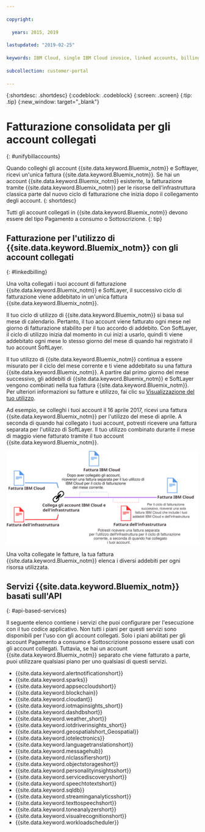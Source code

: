 ```yaml
---

copyright:

  years: 2015, 2019

lastupdated: "2019-02-25"

keywords: IBM Cloud, single IBM Cloud invoice, linked accounts, billing linked accounts 

subcollection: customer-portal

---
```


{:shortdesc: .shortdesc}
{:codeblock: .codeblock}
{:screen: .screen}
{:tip: .tip}
{:new_window: target="_blank"}


# Fatturazione consolidata per gli account collegati
{: #unifybillaccounts}

Quando colleghi gli account {{site.data.keyword.Bluemix_notm}} e Softlayer, ricevi un'unica fattura {{site.data.keyword.Bluemix_notm}}. Se hai un account {{site.data.keyword.Bluemix_notm}} esistente, la fatturazione tramite {{site.data.keyword.Bluemix_notm}} per le risorse dell'infrastruttura classica parte dal nuovo ciclo di fatturazione che inizia dopo il collegamento degli account.
{: shortdesc}

Tutti gli account collegati in {{site.data.keyword.Bluemix_notm}} devono essere del tipo Pagamento a consumo o Sottoscrizione.
{: tip}


## Fatturazione per l'utilizzo di {{site.data.keyword.Bluemix_notm}} con gli account collegati
{: #linkedbilling}

Una volta collegati i tuoi account di fatturazione {{site.data.keyword.Bluemix_notm}} e SoftLayer, il successivo ciclo di fatturazione viene addebitato in un'unica fattura {{site.data.keyword.Bluemix_notm}}.

Il tuo ciclo di utilizzo di {{site.data.keyword.Bluemix_notm}} si basa sul mese di calendario. Pertanto, il tuo account viene fatturato ogni mese nel giorno di fatturazione stabilito per il tuo accordo di addebito. Con SoftLayer, il ciclo di utilizzo inizia dal momento in cui inizi a usarlo, quindi ti viene addebitato ogni mese lo stesso giorno del mese di quando hai registrato il tuo account SoftLayer.

Il tuo utilizzo di {{site.data.keyword.Bluemix_notm}} continua a essere misurato per il ciclo del mese corrente e ti viene addebitato su una fattura {{site.data.keyword.Bluemix_notm}}. A partire dal primo giorno del mese successivo, gli addebiti di {{site.data.keyword.Bluemix_notm}} e SoftLayer vengono combinati nella tua fattura {{site.data.keyword.Bluemix_notm}}. Per ulteriori informazioni su fatture e utilizzo, fai clic su [Visualizzazione del tuo utilizzo](/docs/billing-usage?topic=billing-usage-viewingusage#viewingusage).

Ad esempio, se colleghi i tuoi account il 16 aprile 2017, ricevi una fattura {{site.data.keyword.Bluemix_notm}} per l'utilizzo del mese di aprile. A seconda di quando hai collegato i tuoi account, potresti ricevere una fattura separata per l'utilizzo di SoftLayer. Il tuo utilizzo combinato durante il mese di maggio viene fatturato tramite il tuo account {{site.data.keyword.Bluemix_notm}}.

![Riepilogo del collegamento degli account IBM Cloud e SoftLayer](images/IBMCloudSoftLayerBill.svg)

Una volta collegate le fatture, la tua fattura {{site.data.keyword.Bluemix_notm}} elenca i diversi addebiti per ogni risorsa utilizzata.

## Servizi {{site.data.keyword.Bluemix_notm}} basati sull'API
{: #api-based-services}

Il seguente elenco contiene i servizi che puoi configurare per l'esecuzione con il tuo codice applicativo. Non tutti i piani per questi servizi sono disponibili per l'uso con gli account collegati. Solo i piani abilitati per gli account Pagamento a consumo e Sottoscrizione possono essere usati con gli account collegati. Tuttavia, se hai un account {{site.data.keyword.Bluemix_notm}} separato che viene fatturato a parte, puoi utilizzare qualsiasi piano per uno qualsiasi di questi servizi.

* {{site.data.keyword.alertnotificationshort}}
* {{site.data.keyword.sparks}}
* {{site.data.keyword.appseccloudshort}}
* {{site.data.keyword.blockchain}}
* {{site.data.keyword.cloudant}}
* {{site.data.keyword.iotmapinsights_short}}
* {{site.data.keyword.dashdbshort}}
* {{site.data.keyword.weather_short}}
* {{site.data.keyword.iotdriverinsights_short}}
* {{site.data.keyword.geospatialshort_Geospatial}}
* {{site.data.keyword.iotelectronics}}
* {{site.data.keyword.languagetranslationshort}}
* {{site.data.keyword.messagehub}}
* {{site.data.keyword.nlclassifiershort}}
* {{site.data.keyword.objectstorageshort}}
* {{site.data.keyword.personalityinsightsshort}}
* {{site.data.keyword.servicediscoveryshort}}
* {{site.data.keyword.speechtotextshort}}
* {{site.data.keyword.sqldb}}
* {{site.data.keyword.streaminganalyticsshort}}
* {{site.data.keyword.texttospeechshort}}
* {{site.data.keyword.toneanalyzershort}}
* {{site.data.keyword.visualrecognitionshort}}
* {{site.data.keyword.workloadscheduler}}
